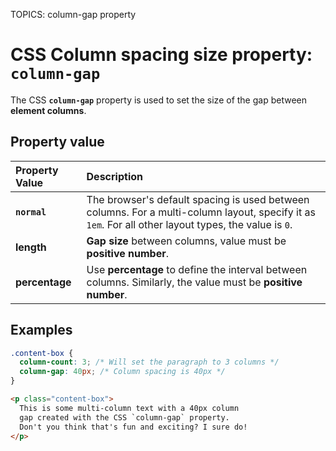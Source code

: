 TOPICS: column-gap property

# CSS Column spacing size property: `column-gap`

The CSS **`column-gap`** property is used to set the size of the gap between **element columns**.

## Property value

| Property Value | Description |
| :--- | :--- |
| **`normal`** | The browser's default spacing is used between columns. For a multi-column layout, specify it as `1em`. For all other layout types, the value is `0`. |
| **length** | **Gap size** between columns, value must be **positive number**. |
| **percentage** | Use **percentage** to define the interval between columns. Similarly, the value must be **positive number**. |

## Examples

```css
.content-box {
  column-count: 3; /* Will set the paragraph to 3 columns */
  column-gap: 40px; /* Column spacing is 40px */
}
```

```html
<p class="content-box">
  This is some multi-column text with a 40px column
  gap created with the CSS `column-gap` property.
  Don't you think that's fun and exciting? I sure do!
</p>
```
